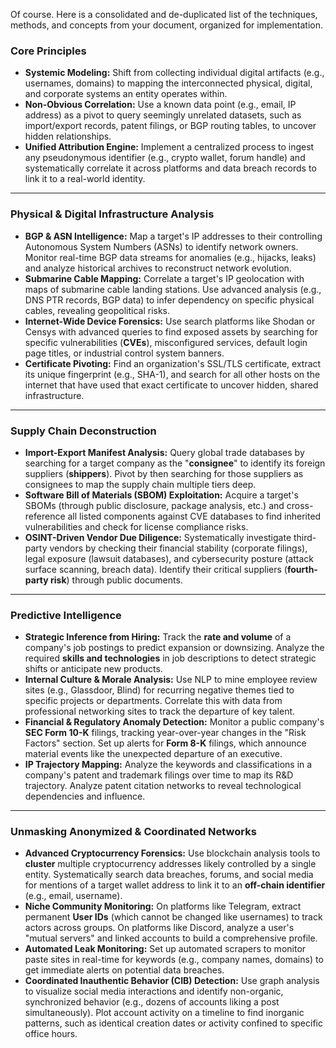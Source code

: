 Of course. Here is a consolidated and de-duplicated list of the techniques, methods, and concepts from your document, organized for implementation.

### **Core Principles**

- **Systemic Modeling:** Shift from collecting individual digital artifacts (e.g., usernames, domains) to mapping the interconnected physical, digital, and corporate systems an entity operates within.
- **Non-Obvious Correlation:** Use a known data point (e.g., email, IP address) as a pivot to query seemingly unrelated datasets, such as import/export records, patent filings, or BGP routing tables, to uncover hidden relationships.
- **Unified Attribution Engine:** Implement a centralized process to ingest any pseudonymous identifier (e.g., crypto wallet, forum handle) and systematically correlate it across platforms and data breach records to link it to a real-world identity.

---

### **Physical & Digital Infrastructure Analysis**

- **BGP & ASN Intelligence:** Map a target's IP addresses to their controlling Autonomous System Numbers (ASNs) to identify network owners. Monitor real-time BGP data streams for anomalies (e.g., hijacks, leaks) and analyze historical archives to reconstruct network evolution.
- **Submarine Cable Mapping:** Correlate a target's IP geolocation with maps of submarine cable landing stations. Use advanced analysis (e.g., DNS PTR records, BGP data) to infer dependency on specific physical cables, revealing geopolitical risks.
- **Internet-Wide Device Forensics:** Use search platforms like Shodan or Censys with advanced queries to find exposed assets by searching for specific vulnerabilities (**CVEs**), misconfigured services, default login page titles, or industrial control system banners.
- **Certificate Pivoting:** Find an organization's SSL/TLS certificate, extract its unique fingerprint (e.g., SHA-1), and search for all other hosts on the internet that have used that exact certificate to uncover hidden, shared infrastructure.

---

### **Supply Chain Deconstruction**

- **Import-Export Manifest Analysis:** Query global trade databases by searching for a target company as the "**consignee**" to identify its foreign suppliers (**shippers**). Pivot by then searching for those suppliers as consignees to map the supply chain multiple tiers deep.
- **Software Bill of Materials (SBOM) Exploitation:** Acquire a target's SBOMs (through public disclosure, package analysis, etc.) and cross-reference all listed components against CVE databases to find inherited vulnerabilities and check for license compliance risks.
- **OSINT-Driven Vendor Due Diligence:** Systematically investigate third-party vendors by checking their financial stability (corporate filings), legal exposure (lawsuit databases), and cybersecurity posture (attack surface scanning, breach data). Identify their critical suppliers (**fourth-party risk**) through public documents.

---

### **Predictive Intelligence**

- **Strategic Inference from Hiring:** Track the **rate and volume** of a company's job postings to predict expansion or downsizing. Analyze the required **skills and technologies** in job descriptions to detect strategic shifts or anticipate new products.
- **Internal Culture & Morale Analysis:** Use NLP to mine employee review sites (e.g., Glassdoor, Blind) for recurring negative themes tied to specific projects or departments. Correlate this with data from professional networking sites to track the departure of key talent.
- **Financial & Regulatory Anomaly Detection:** Monitor a public company's **SEC Form 10-K** filings, tracking year-over-year changes in the "Risk Factors" section. Set up alerts for **Form 8-K** filings, which announce material events like the unexpected departure of an executive.
- **IP Trajectory Mapping:** Analyze the keywords and classifications in a company's patent and trademark filings over time to map its R&D trajectory. Analyze patent citation networks to reveal technological dependencies and influence.

---

### **Unmasking Anonymized & Coordinated Networks**

- **Advanced Cryptocurrency Forensics:** Use blockchain analysis tools to **cluster** multiple cryptocurrency addresses likely controlled by a single entity. Systematically search data breaches, forums, and social media for mentions of a target wallet address to link it to an **off-chain identifier** (e.g., email, username).
- **Niche Community Monitoring:** On platforms like Telegram, extract permanent **User IDs** (which cannot be changed like usernames) to track actors across groups. On platforms like Discord, analyze a user's "mutual servers" and linked accounts to build a comprehensive profile.
- **Automated Leak Monitoring:** Set up automated scrapers to monitor paste sites in real-time for keywords (e.g., company names, domains) to get immediate alerts on potential data breaches.
- **Coordinated Inauthentic Behavior (CIB) Detection:** Use graph analysis to visualize social media interactions and identify non-organic, synchronized behavior (e.g., dozens of accounts liking a post simultaneously). Plot account activity on a timeline to find inorganic patterns, such as identical creation dates or activity confined to specific office hours.
